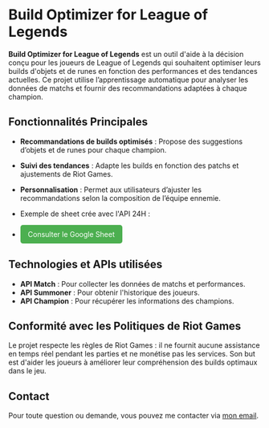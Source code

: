 # Build Optimizer for League of Legends

**Build Optimizer for League of Legends** est un outil d'aide à la décision conçu pour les joueurs de League of Legends qui souhaitent optimiser leurs builds d'objets et de runes en fonction des performances et des tendances actuelles. Ce projet utilise l’apprentissage automatique pour analyser les données de matchs et fournir des recommandations adaptées à chaque champion.

## Fonctionnalités Principales

- **Recommandations de builds optimisés** : Propose des suggestions d’objets et de runes pour chaque champion.
- **Suivi des tendances** : Adapte les builds en fonction des patchs et ajustements de Riot Games.
- **Personnalisation** : Permet aux utilisateurs d’ajuster les recommandations selon la composition de l’équipe ennemie.

- Exemple de sheet crée avec l'API 24H :
- <a href="https://docs.google.com/spreadsheets/d/1zRIMBLf3BM-Udoxn9K6IBCINozZmCzgVDQMwb8Yejas/edit?usp=sharing" style="display:inline-block; padding:10px 15px; color:white; background-color:#4CAF50; border-radius:5px; text-decoration:none;">Consulter le Google Sheet</a>


## Technologies et APIs utilisées
- **API Match** : Pour collecter les données de matchs et performances.
- **API Summoner** : Pour obtenir l'historique des joueurs.
- **API Champion** : Pour récupérer les informations des champions.

## Conformité avec les Politiques de Riot Games

Le projet respecte les règles de Riot Games : il ne fournit aucune assistance en temps réel pendant les parties et ne monétise pas les services. Son but est d'aider les joueurs à améliorer leur compréhension des builds optimaux dans le jeu.

## Contact

Pour toute question ou demande, vous pouvez me contacter via [mon email](mailto:ton.email@example.com).
